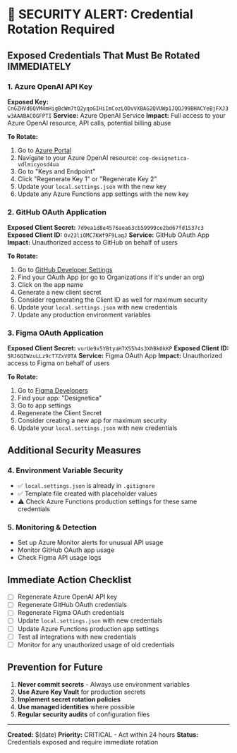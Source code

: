 # 🚨 SECURITY ALERT: Credential Rotation Required

## Exposed Credentials That Must Be Rotated IMMEDIATELY

### 1. Azure OpenAI API Key

**Exposed Key:** `CnGZHVd6QVM4mHigBcWm7tQ2yqoGIHiImCozLODvVXBAG2QVUWp1JQQJ99BHACYeBjFXJ3w3AAABACOGFPTI`
**Service:** Azure OpenAI Service
**Impact:** Full access to your Azure OpenAI resource, API calls, potential billing abuse

**To Rotate:**

1. Go to [Azure Portal](https://portal.azure.com)
2. Navigate to your Azure OpenAI resource: `cog-designetica-vdlmicyosd4ua`
3. Go to "Keys and Endpoint"
4. Click "Regenerate Key 1" or "Regenerate Key 2"
5. Update your `local.settings.json` with the new key
6. Update any Azure Functions app settings with the new key

### 2. GitHub OAuth Application

**Exposed Client Secret:** `7d9ea1d8e4576aea63cb59999ce2bd67fd1537c3`
**Exposed Client ID:** `Ov23liOMC7KWf9F9LaqJ`
**Service:** GitHub OAuth App
**Impact:** Unauthorized access to GitHub on behalf of users

**To Rotate:**

1. Go to [GitHub Developer Settings](https://github.com/settings/developers)
2. Find your OAuth App (or go to Organizations if it's under an org)
3. Click on the app name
4. Generate a new client secret
5. Consider regenerating the Client ID as well for maximum security
6. Update your `local.settings.json` with new credentials
7. Update any production environment variables

### 3. Figma OAuth Application

**Exposed Client Secret:** `vurUe9x5YBtyaH7X55h4s3XhBk0kKP`
**Exposed Client ID:** `5RJ6QIWzuLLz9cT7ZxV0TA`
**Service:** Figma OAuth App
**Impact:** Unauthorized access to Figma on behalf of users

**To Rotate:**

1. Go to [Figma Developers](https://www.figma.com/developers/apps)
2. Find your app: "Designetica"
3. Go to app settings
4. Regenerate the Client Secret
5. Consider creating a new app for maximum security
6. Update your `local.settings.json` with new credentials

## Additional Security Measures

### 4. Environment Variable Security

- ✅ `local.settings.json` is already in `.gitignore`
- ✅ Template file created with placeholder values
- ⚠️ Check Azure Functions production settings for these same credentials

### 5. Monitoring & Detection

- Set up Azure Monitor alerts for unusual API usage
- Monitor GitHub OAuth app usage
- Check Figma API usage logs

## Immediate Action Checklist

- [ ] Regenerate Azure OpenAI API key
- [ ] Regenerate GitHub OAuth credentials
- [ ] Regenerate Figma OAuth credentials
- [ ] Update `local.settings.json` with new credentials
- [ ] Update Azure Functions production app settings
- [ ] Test all integrations with new credentials
- [ ] Monitor for any unauthorized usage of old credentials

## Prevention for Future

1. **Never commit secrets** - Always use environment variables
2. **Use Azure Key Vault** for production secrets
3. **Implement secret rotation policies**
4. **Use managed identities** where possible
5. **Regular security audits** of configuration files

---

**Created:** $(date)
**Priority:** CRITICAL - Act within 24 hours
**Status:** Credentials exposed and require immediate rotation
